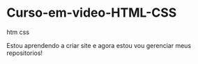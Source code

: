 # Curso-em-video-HTML-CSS
 htm css

Estou aprendendo a criar site e agora estou vou gerenciar meus repositorios!